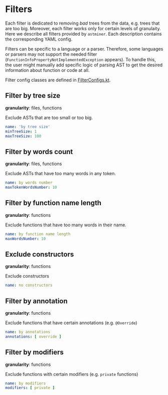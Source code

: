# Filters

Each filter is dedicated to removing *bad* trees from the data, e.g. trees that are too big.
Moreover, each filter works only for certain levels of granulaity.
Here we describe all filters provided by `astminer`.
Each description contains the corresponding YAML config.

Filters can be specific to a language or a parser.
Therefore, some languages or parsers may not support the needed filter 
(`FunctionInfoPropertyNotImplementedException` appears).
To handle this, the user might manually add specific logic of parsing AST to get the desired information about function or code at all. 

Filter config classes are defined in [FilterConfigs.kt](../src/main/kotlin/astminer/config/FilterConfigs.kt).

## Filter by tree size
**granularity**: files, functions

Exclude ASTs that are too small or too big.

 ```yaml
 name: 'by tree size'
 minTreeSize: 1
 maxTreeSize: 100
 ```

## Filter by words count
**granularity**: files, functions

Exclude ASTs that have too many words in any token.

 ```yaml
 name: by words number
 maxTokenWordsNumber: 10
 ```

## Filter by function name length
**granularity**: functions

Exclude functions that have too many words in their name.

 ```yaml
 name: by function name length
 maxWordsNumber: 10
 ```

## Exclude constructors
**granularity**: functions

Exclude constructors

 ```yaml
 name: no constructors
 ```

## Filter by annotation
**granularity**: functions

Exclude functions that have certain annotations (e.g. `@Override`)

 ```yaml
 name: by annotations
 annotations: [ override ]
 ```

## Filter by modifiers
**granularity**: functions

Exclude functions with certain modifiers (e.g. `private` functions)

 ```yaml
 name: by modifiers
 modifiers: [ private ]
 ```
